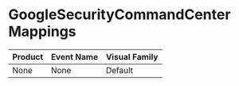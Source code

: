 # GoogleSecurityCommandCenter Mappings
|Product|Event Name|Visual Family|
|-------|----------|-------------|
|None|None|Default|
